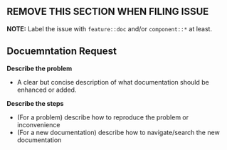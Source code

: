 ## REMOVE THIS SECTION WHEN FILING ISSUE
**NOTE:** Label the issue with `feature::doc` and/or `component::*` at least.

## Docuemntation Request

**Describe the problem**
- A clear but concise description of what documentation should be enhanced or added.

**Describe the steps**
- (For a problem) describe how to reproduce the problem or inconvenience
- (For a new documentation) describe how to navigate/search the new documentation
